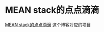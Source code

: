 # MEAN stack的点点滴滴
[MEAN stack的点点滴滴](https://dreamhuan.github.io/2017/11/03/MEAN-stack%E7%9A%84%E7%82%B9%E7%82%B9%E6%BB%B4%E6%BB%B4/)
这个博客对应的项目